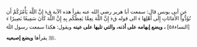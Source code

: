 عن أبى يونس قال: سمعت أبا هرير رضي الله عنه يقرأ هذه الآية ق﴿ إِنَّ اللَّهَ يَأْمُرُكُمْ أَن تُؤَدُّواْ الأَمَانَاتِ إِلَى أَهْلِهَا ﴾ الى قوله ق﴿ إِنَّ اللَّهَ نِعِمَّا يَعِظُكُم بِهِ إِنَّ اللَّهَ كَانَ سَمِيعًا بَصِيرًا  ﴾ [النساء٥۸] **، ويضع إبهامه على أذنه، والتي تليها على عينه** ويقول: هكذا سمعت رسول ﷲ ﷺ يقرأها **ويضع إصبعيه**.